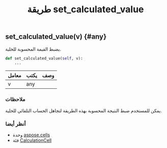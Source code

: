 ﻿---
title: طريقة set_calculated_value
second_title: Aspose.Cells for Python via .NET API المراجع
description:
type: docs
weight: 20
url: /ar/python-net/aspose.cells/calculationcell/set_calculated_value/
is_root: false
---
##  set_calculated_value(v) {#any}
يضبط القيمة المحسوبة للخلية.



```python
def set_calculated_value(self, v):
    ...
```


| معامل| يكتب| وصف|
| :- | :- | :- |
| v | any |  |
###  ملاحظات

يمكن للمستخدم ضبط النتيجة المحسوبة بهذه الطريقة لتجاهل الحساب التلقائي للخلية.


###  أنظر أيضا

* وحدة [aspose.cells](../../)
* فئة [CalculationCell](/cells/ar/python-net/aspose.cells/calculationcell)
